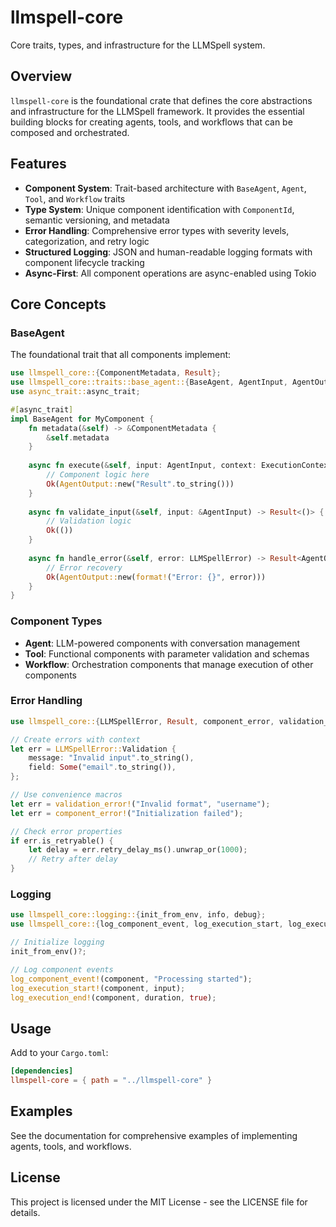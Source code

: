 # llmspell-core

Core traits, types, and infrastructure for the LLMSpell system.

## Overview

`llmspell-core` is the foundational crate that defines the core abstractions and infrastructure for the LLMSpell framework. It provides the essential building blocks for creating agents, tools, and workflows that can be composed and orchestrated.

## Features

- **Component System**: Trait-based architecture with `BaseAgent`, `Agent`, `Tool`, and `Workflow` traits
- **Type System**: Unique component identification with `ComponentId`, semantic versioning, and metadata
- **Error Handling**: Comprehensive error types with severity levels, categorization, and retry logic
- **Structured Logging**: JSON and human-readable logging formats with component lifecycle tracking
- **Async-First**: All component operations are async-enabled using Tokio

## Core Concepts

### BaseAgent

The foundational trait that all components implement:

```rust
use llmspell_core::{ComponentMetadata, Result};
use llmspell_core::traits::base_agent::{BaseAgent, AgentInput, AgentOutput, ExecutionContext};
use async_trait::async_trait;

#[async_trait]
impl BaseAgent for MyComponent {
    fn metadata(&self) -> &ComponentMetadata {
        &self.metadata
    }
    
    async fn execute(&self, input: AgentInput, context: ExecutionContext) -> Result<AgentOutput> {
        // Component logic here
        Ok(AgentOutput::new("Result".to_string()))
    }
    
    async fn validate_input(&self, input: &AgentInput) -> Result<()> {
        // Validation logic
        Ok(())
    }
    
    async fn handle_error(&self, error: LLMSpellError) -> Result<AgentOutput> {
        // Error recovery
        Ok(AgentOutput::new(format!("Error: {}", error)))
    }
}
```

### Component Types

- **Agent**: LLM-powered components with conversation management
- **Tool**: Functional components with parameter validation and schemas
- **Workflow**: Orchestration components that manage execution of other components

### Error Handling

```rust
use llmspell_core::{LLMSpellError, Result, component_error, validation_error};

// Create errors with context
let err = LLMSpellError::Validation {
    message: "Invalid input".to_string(),
    field: Some("email".to_string()),
};

// Use convenience macros
let err = validation_error!("Invalid format", "username");
let err = component_error!("Initialization failed");

// Check error properties
if err.is_retryable() {
    let delay = err.retry_delay_ms().unwrap_or(1000);
    // Retry after delay
}
```

### Logging

```rust
use llmspell_core::logging::{init_from_env, info, debug};
use llmspell_core::{log_component_event, log_execution_start, log_execution_end};

// Initialize logging
init_from_env()?;

// Log component events
log_component_event!(component, "Processing started");
log_execution_start!(component, input);
log_execution_end!(component, duration, true);
```

## Usage

Add to your `Cargo.toml`:

```toml
[dependencies]
llmspell-core = { path = "../llmspell-core" }
```

## Examples

See the documentation for comprehensive examples of implementing agents, tools, and workflows.

## License

This project is licensed under the MIT License - see the LICENSE file for details.